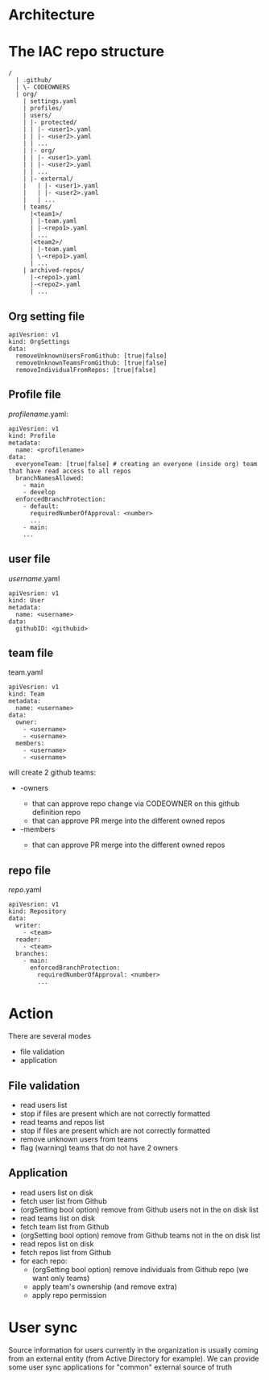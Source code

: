 # Architecture

# The IAC repo structure

```
/
  | .github/
  | \- CODEOWNERS
  | org/
    | settings.yaml
    | profiles/
    | users/
    | |- protected/
    | | |- <user1>.yaml
    | | |- <user2>.yaml
    | | ...
    | |- org/
    | | |- <user1>.yaml
    | | |- <user2>.yaml
    | | ...
    | |- external/
    |   | |- <user1>.yaml
    |   | |- <user2>.yaml
    |   | ...
    | teams/
      |<team1>/
      | |-team.yaml
      | |-<repo1>.yaml
      | ...
      |<team2>/
      | |-team.yaml
      | \-<repo1>.yaml
      | ...
    | archived-repos/
      |-<repo1>.yaml
      |-<repo2>.yaml
      | ...
```

## Org setting file

```
apiVesrion: v1
kind: OrgSettings
data:
  removeUnknownUsersFromGithub: [true|false]
  removeUnknownTeamsFromGithub: [true|false]
  removeIndividualFromRepos: [true|false]
```

## Profile file

_profilename_.yaml:
```
apiVesrion: v1
kind: Profile
metadata:
  name: <profilename>
data:
  everyoneTeam: [true|false] # creating an everyone (inside org) team that have read access to all repos
  branchNamesAllowed:
    - main
    - develop
  enforcedBranchProtection:
    - default:
      requiredNumberOfApproval: <number>
      ...
    - main:
    ...
```

## user file

_username_.yaml
```
apiVesrion: v1
kind: User
metadata:
  name: <username>
data:
  githubID: <githubid>
```

## team file

team.yaml
```
apiVesrion: v1
kind: Team
metadata:
  name: <username>
data:
  owner:
    - <username>
    - <username>
  members:
    - <username>
    - <username>
```

will create 2 github teams:
- <team>-owners
  - that can approve repo change via CODEOWNER on this github definition repo
  - that can approve PR merge into the different owned repos 
- <team>-members
  - that can approve PR merge into the different owned repos 

## repo file

_repo_.yaml
```
apiVesrion: v1
kind: Repository
data:
  writer:
    - <team>
  reader:
    - <team>
  branches:
    - main:
      enforcedBranchProtection:
        requiredNumberOfApproval: <number>
        ...
```

# Action

There are several modes
- file validation
- application

## File validation

- read users list
- stop if files are present which are not correctly formatted
- read teams and repos list
- stop if files are present which are not correctly formatted
- remove unknown users from teams
- flag (warning) teams that do not have 2 owners

## Application

- read users list on disk
- fetch user list from Github
- (orgSetting bool option) remove from Github users not in the on disk list 
- read teams list on disk
- fetch team list from Github
- (orgSetting bool option) remove from Github teams not in the on disk list 
- read repos list on disk
- fetch repos list from Github
- for each repo:
  - (orgSetting bool option) remove individuals from Github repo (we want only teams)
  - apply team's ownership (and remove extra)
  - apply repo permission

# User sync

Source information for users currently in the organization is usually coming from an external entity (from Active Directory for example).
We can provide some user sync applications for "common" external source of truth